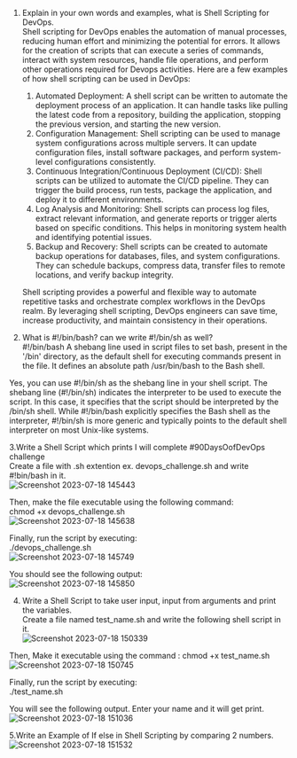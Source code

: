 1. Explain in your own words and examples, what is Shell Scripting for DevOps.\
    Shell scripting for DevOps enables the automation of manual processes, reducing human effort and minimizing the potential for errors. It allows for the creation       of scripts that can execute a series of commands, interact with system resources, handle file operations, and perform other operations required for Devops
    activities.
Here are a few examples of how shell scripting can be used in DevOps:
    1. Automated Deployment: A shell script can be written to automate the deployment process of an application. It can handle tasks like pulling the latest code       from a repository, building the application, stopping the previous version, and starting the new version.
    2. Configuration Management: Shell scripting can be used to manage system configurations across multiple servers. It can update configuration files, install        software packages, and perform system-level configurations consistently.
    3. Continuous Integration/Continuous Deployment (CI/CD): Shell scripts can be utilized to automate the CI/CD pipeline. They can trigger the build process, run      tests, package the application, and deploy it to different environments.
    4. Log Analysis and Monitoring: Shell scripts can process log files, extract relevant information, and generate reports or trigger alerts based on specific         conditions. This helps in monitoring system health and identifying potential issues.
    5. Backup and Recovery: Shell scripts can be created to automate backup operations for databases, files, and system configurations. They can schedule backups,      compress data, transfer files to remote locations, and verify backup integrity.

   Shell scripting provides a powerful and flexible way to automate repetitive tasks and orchestrate complex workflows in the DevOps realm. By leveraging shell          scripting, DevOps engineers can save time, increase productivity, and maintain consistency in their operations.

2. What is #!/bin/bash? can we write #!/bin/sh as well?\
#!/bin/bash A shebang line used in script files to set bash, present in the '/bin' directory, as the default shell for executing commands present in the file. It defines an absolute path /usr/bin/bash to the Bash shell.

Yes, you can use #!/bin/sh as the shebang line in your shell script.
The shebang line (#!/bin/sh) indicates the interpreter to be used to execute the script. In this case, it specifies that the script should be interpreted by the /bin/sh shell.
While #!/bin/bash explicitly specifies the Bash shell as the interpreter, #!/bin/sh is more generic and typically points to the default shell interpreter on most Unix-like systems.

 3.Write a Shell Script which prints I will complete #90DaysOofDevOps challenge\
Create a file with .sh extention ex. devops_challenge.sh and write #!bin/bash in it.\
![Screenshot 2023-07-18 145443](https://github.com/pardeshiumesh23/90DaysofDevOps/assets/138001374/57174b5e-6fa2-4f55-b3cd-798cbddaad64)

Then, make the file executable using the following command:\
chmod +x devops_challenge.sh\
![Screenshot 2023-07-18 145638](https://github.com/pardeshiumesh23/90DaysofDevOps/assets/138001374/b047d189-409e-4f8b-ad25-246830a4c411)

Finally, run the script by executing:\
./devops_challenge.sh\
![Screenshot 2023-07-18 145749](https://github.com/pardeshiumesh23/90DaysofDevOps/assets/138001374/dc19465c-82c7-4c77-bcd9-e938da7db772)

You should see the following output:\
![Screenshot 2023-07-18 145850](https://github.com/pardeshiumesh23/90DaysofDevOps/assets/138001374/85d6d162-909d-4c66-a832-b0e919c1f6bc)

4. Write a Shell Script to take user input, input from arguments and print the variables.\
Create a file named test_name.sh and write the following shell script in it.\
![Screenshot 2023-07-18 150339](https://github.com/pardeshiumesh23/90DaysofDevOps/assets/138001374/f1740e63-4394-4a77-93dc-1549a933bdf3)

Then, Make it executable using the command : chmod +x test_name.sh\
![Screenshot 2023-07-18 150745](https://github.com/pardeshiumesh23/90DaysofDevOps/assets/138001374/1b4cdd5f-12fc-408b-9f58-3d718ad69b42)

Finally, run the script by executing:\
./test_name.sh

You will see the following output. Enter your name and it will get print.\
![Screenshot 2023-07-18 151036](https://github.com/pardeshiumesh23/90DaysofDevOps/assets/138001374/aaefd7cf-8919-45be-9f0f-f69803a442d1)

5.Write an Example of If else in Shell Scripting by comparing 2 numbers.\
![Screenshot 2023-07-18 151532](https://github.com/pardeshiumesh23/90DaysofDevOps/assets/138001374/6a7f79eb-e23c-4742-a0ac-5e0a71fd881d)
